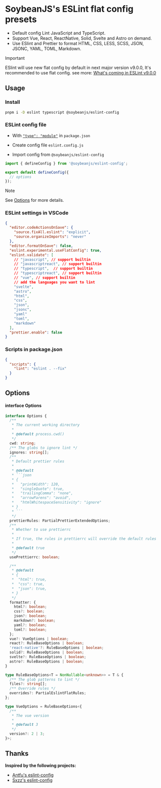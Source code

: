 # SoybeanJS's ESLint flat config presets

- Default config Lint JavaScript and TypeScript.
- Support Vue, React, ReactNative, Solid, Svelte and Astro on demand.
- Use ESlint and Prettier to format HTML, CSS, LESS, SCSS, JSON, JSONC, YAML, TOML, Markdown.

> [!IMPORTANT]
> ESlint will use new flat config by default in next major version v9.0.0, It's recommended to use flat config. see more: [What's coming in ESLint v9.0.0](https://eslint.org/blog/2023/11/whats-coming-in-eslint-9.0.0/)

## Usage

### Install

```bash
pnpm i -D eslint typescript @soybeanjs/eslint-config
```

### ESLint config file

- With [`"type": "module"`](https://nodejs.org/api/packages.html#type) in `package.json`

- Create config file `eslint.config.js`

- Import config from `@soybeanjs/eslint-config`

```js
import { defineConfig } from '@soybeanjs/eslint-config';

export default defineConfig({
  // options
});
```

> [!NOTE]
> See [Options](#options) for more details.

### ESLint settings in VSCode

```json
{
  "editor.codeActionsOnSave": {
    "source.fixAll.eslint": "explicit",
    "source.organizeImports": "never"
  },
  "editor.formatOnSave": false,
  "eslint.experimental.useFlatConfig": true,
  "eslint.validate": [
    // "javascript", // support builtin
    // "javascriptreact", // support builtin
    // "typescript",  // support builtin
    // "typescriptreact", // support builtin
    // "vue", // support builtin
    // add the languages you want to lint
    "svelte",
    "astro",
    "html",
    "css",
    "json",
    "jsonc",
    "yaml"
    "toml",
    "markdown"
  ],
  "prettier.enable": false
}
```

### Scripts in package.json

```json
{
  "scripts": {
    "lint": "eslint . --fix"
  }
}
```

## Options

#### interface Options

````typescript
interface Options {
  /**
   * The current working directory
   *
   * @default process.cwd()
   */
  cwd: string;
  /** The globs to ignore lint */
  ignores: string[];
  /**
   * Default prettier rules
   *
   * @default
   * ```json
   * {
   *   "printWidth": 120,
   *   "singleQuote": true,
   *   "trailingComma": "none",
   *   "arrowParens": "avoid",
   *   "htmlWhitespaceSensitivity": "ignore"
   * }
   * ```
   */
  prettierRules: PartialPrettierExtendedOptions;
  /**
   * Whether to use prettierrc
   *
   * If true, the rules in prettierrc will override the default rules
   *
   * @default true
   */
  usePrettierrc: boolean;

  /**
   * @default
   * {
   *  "html": true,
   *  "css": true,
   *  "json": true,
   * }
   */
  formatter: {
    html?: boolean;
    css?: boolean;
    json?: boolean;
    markdown?: boolean;
    yaml?: boolean;
    toml?: boolean;
  };
  vue?: VueOptions | boolean;
  react?: RuleBaseOptions | boolean;
  'react-native'?: RuleBaseOptions | boolean;
  solid?: RuleBaseOptions | boolean;
  svelte?: RuleBaseOptions | boolean;
  astro?: RuleBaseOptions | boolean;
}

type RuleBaseOptions<T = NonNullable<unknown>> = T & {
  /** The glob patterns to lint */
  files?: string[];
  /** Override rules */
  overrides?: PartialEslintFlatRules;
};

type VueOptions = RuleBaseOptions<{
  /**
   * The vue version
   *
   * @default 3
   */
  version?: 2 | 3;
}>;
````

## Thanks

**Inspired by the following projects:**

- [Antfu's eslint-config](https://github.com/antfu/eslint-config)
- [Sxzz's eslint-config](https://github.com/sxzz/eslint-config)

